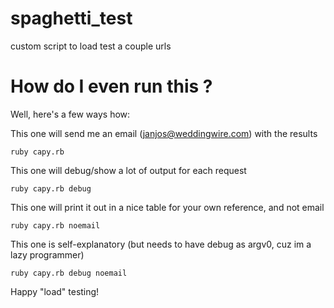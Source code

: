 # spaghetti_test
custom script to load test a couple urls

# How do I even run this ?

 Well, here's a few ways how:
 
 This one will send me an email (janjos@weddingwire.com) with the results
 
 `ruby capy.rb`
 
 This one will debug/show a lot of output for each request
 
 `ruby capy.rb debug`
 
 This one will print it out in a nice table for your own reference, and not email
 
 `ruby capy.rb noemail`
 
 This one is self-explanatory (but needs to have debug as argv0, cuz im a lazy programmer)
 
 `ruby capy.rb debug noemail`
 
 Happy "load" testing!
